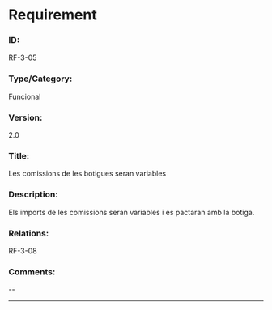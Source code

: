 # Requirement

### ID:
RF-3-05

### Type/Category:
Funcional

### Version:
2.0

### Title:
Les comissions de les botigues seran variables

### Description:
Els imports de les comissions seran variables i es pactaran amb la botiga.

### Relations:
RF-3-08

### Comments:
--

---